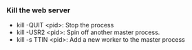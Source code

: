 <!-- usedin: [ _rails/deployment/unicorn-rack-server.md] -->


### Kill the web server

- kill -QUIT \<pid>: Stop the process
- kill -USR2 \<pid>: Spin off another master process.
- kill -s TTIN \<pid>: Add a new worker to the master process

